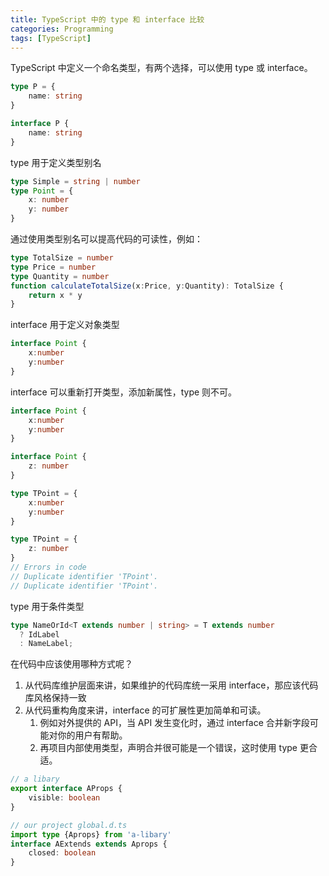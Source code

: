 ```yaml
---
title: TypeScript 中的 type 和 interface 比较
categories: Programming
tags: [TypeScript]
---
```


TypeScript 中定义一个命名类型，有两个选择，可以使用 type 或 interface。

```ts
type P = {
    name: string
}
```

```ts
interface P {
    name: string
}
```

type 用于定义类型别名

```ts
type Simple = string | number
type Point = {
    x: number
    y: number
}
```

通过使用类型别名可以提高代码的可读性，例如：

```ts
type TotalSize = number
type Price = number
type Quantity = number
function calculateTotalSize(x:Price, y:Quantity): TotalSize {
    return x * y
}
```

interface 用于定义对象类型

```ts 
interface Point {
    x:number
    y:number
}
```

interface 可以重新打开类型，添加新属性，type 则不可。

```ts
interface Point {
    x:number
    y:number
}

interface Point {
    z: number
}
```

```ts
type TPoint = {
    x:number
    y:number
}

type TPoint = {
    z: number
}
// Errors in code
// Duplicate identifier 'TPoint'.
// Duplicate identifier 'TPoint'.
```

type 用于条件类型

```ts
type NameOrId<T extends number | string> = T extends number
  ? IdLabel
  : NameLabel;
```

在代码中应该使用哪种方式呢？

1. 从代码库维护层面来讲，如果维护的代码库统一采用 interface，那应该代码库风格保持一致
2. 从代码重构角度来讲，interface 的可扩展性更加简单和可读。
    1. 例如对外提供的 API，当 API 发生变化时，通过 interface 合并新字段可能对你的用户有帮助。
    2. 再项目内部使用类型，声明合并很可能是一个错误，这时使用 type 更合适。

```ts
// a libary
export interface AProps {
    visible: boolean
}

// our project global.d.ts
import type {Aprops} from 'a-libary'
interface AExtends extends Aprops {
    closed: boolean
}
```